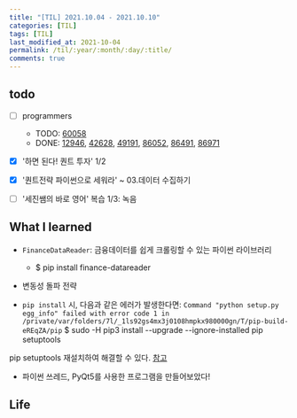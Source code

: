 ```yaml
---
title: "[TIL] 2021.10.04 - 2021.10.10"
categories: [TIL]
tags: [TIL]
last_modified_at: 2021-10-04
permalink: /til/:year/:month/:day/:title/
comments: true
---
```


## todo

- [ ] programmers

  - TODO: [60058](https://programmers.co.kr/learn/courses/30/lessons/60058)
  - DONE: [12946](https://programmers.co.kr/learn/courses/30/lessons/12946), [42628](https://programmers.co.kr/learn/courses/30/lessons/42628), [49191](https://programmers.co.kr/learn/courses/30/lessons/49191), [86052](https://programmers.co.kr/learn/courses/30/lessons/86052), [86491](https://programmers.co.kr/learn/courses/30/lessons/86491), [86971](https://programmers.co.kr/learn/courses/30/lessons/86971)

- [x] '하면 된다! 퀀트 투자' 1/2
- [x] '퀀트전략 파이썬으로 세워라' ~ 03.데이터 수집하기
- [ ] '세진쌤의 바로 영어' 복습 1/3: 녹음

## What I learned

- `FinanceDataReader`: 금융데이터를 쉽게 크롤링할 수 있는 파이썬 라이브러리

  - $ pip install finance-datareader

- 변동성 돌파 전략

- `pip install` 시, 다음과 같은 에러가 발생한다면: `Command "python setup.py egg_info" failed with error code 1 in /private/var/folders/7l/_1ls92gs4mx3j0108hmpkx980000gn/T/pip-build-eREqZA/pip`
  $ sudo -H pip3 install --upgrade --ignore-installed pip setuptools

pip setuptools 재설치하여 해결할 수 있다. [참고](https://musclebear.tistory.com/131)

- 파이썬 쓰레드, PyQt5를 사용한 프로그램을 만들어보았다!

## Life
